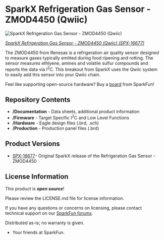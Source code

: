 SparkX Refrigeration Gas Sensor - ZMOD4450 (Qwiic)
========================================

![SparkX Refrigeration Gas Sensor - ZMOD4450 (Qwiic)](https://cdn.sparkfun.com/assets/parts/1/5/5/6/3/16677-SparkX_Refrigeration_Gas_Sensor_-_ZMOD4450__Qwiic_-02.jpg)

[*SparkX Refrigeration Gas Sensor - ZMOD4450 (Qwiic) (SPX-16677)*](https://www.sparkfun.com/products/16677)


The ZMOD4450 from Renesas is a refrigeration air quality sensor designed to measure gases typically emitted during food ripening and rotting. The sensor measures ethlyene, amines and volatile sulfur compounds and reports the data via I<sup>2</sup>C. This breakout from SparkX uses the Qwiic system to easily add this sensor into your Qwiic chain. 

Feel like supporting open-source hardware? Buy a [board](https://www.sparkfun.com/products/16677) from SparkFun!

Repository Contents
-------------------

* **/Documentation** - Data sheets, additional product information
* **/Firmware** - Target Specific I<sup>2</sup>C and Low Level Functions
* **/Hardware** - Eagle design files (.brd, .sch)
* **/Production** - Production panel files (.brd)

Product Versions
----------------
* [SPX-16677](https://www.sparkfun.com/products/16677)- Original SparkX release of the Refrigeration Gas Sensor - ZMOD4450

License Information
-------------------

This product is _**open source**_! 

Please review the LICENSE.md file for license information. 

If you have any questions or concerns on licensing, please contact technical support on our [SparkFun forums](https://forum.sparkfun.com/viewforum.php?f=152).

Distributed as-is; no warranty is given.

- Your friends at SparkFun.
